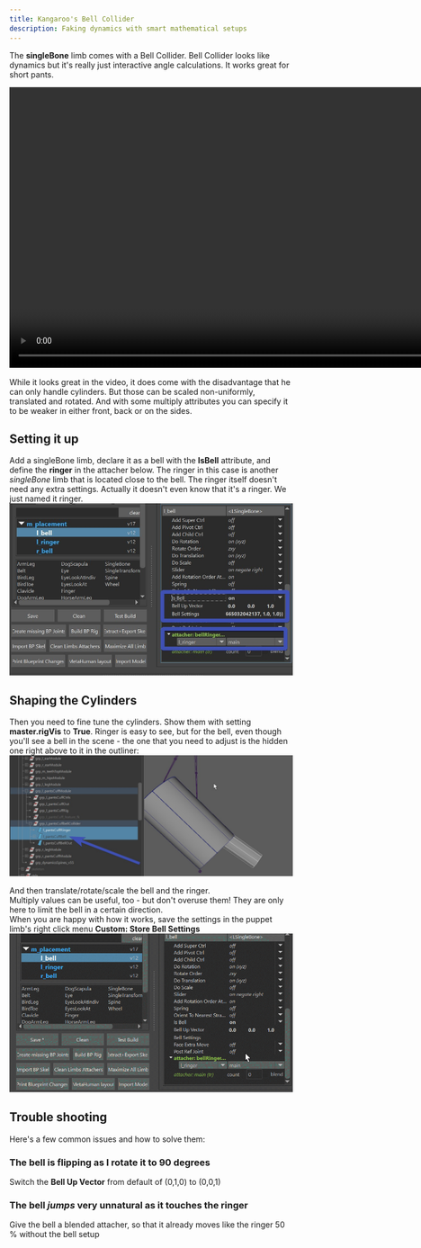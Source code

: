 ```yaml
---
title: Kangaroo's Bell Collider
description: Faking dynamics with smart mathematical setups
---
```


The **singleBone** limb comes with a Bell Collider. Bell Collider looks like dynamics but it's really just
interactive angle calculations. It works great for short pants. 

<video autoplay muted loop controls width="998">
    <source src="../../images/bellCollider.mp4" type="video/mp4">
    Your browser does not support the video tag.
</video>


While it looks great in the video, it does
come with the disadvantage that he can only handle cylinders. But those can be scaled non-uniformly, translated and rotated.
And with some multiply attributes you can specify it to be weaker in either front, back or on the sides.

## Setting it up
Add a singleBone limb, declare it as a bell with the **IsBell** attribute, and
define the **ringer** in the attacher below. The ringer in this case is another *singleBone* limb that is 
located close to the bell. The ringer itself doesn't need any extra settings. Actually it doesn't even know that 
it's a ringer. We just named it ringer.  
![Alt text](../images/bellCollider_settings.jpg)  

## Shaping the Cylinders
Then you need to fine tune the cylinders. Show them with setting **master.rigVis** to **True**. Ringer is easy to see, but for the bell,
even though you'll see a bell in the scene - the one that you need to adjust is the hidden one right above to it in the outliner:    
![Alt text](../images/bellCollider_cylinders.jpg)  

And then translate/rotate/scale the bell and the ringer.  
Multiply values can be useful, too - but don't overuse them! They are only here to limit the bell in a certain direction.  
When you are happy with how it works, save the settings in the puppet limb's right click menu **Custom: Store Bell Settings**   
![Alt text](../images/bellCollider_rightClick.gif)


## Trouble shooting
Here's a few common issues and how to solve them:

### The bell is flipping as I rotate it to 90 degrees
Switch the **Bell Up Vector** from default of (0,1,0) to (0,0,1)

### The bell *jumps* very unnatural as it touches the ringer
Give the bell a blended attacher, so that it already moves like the ringer 50 % without the bell setup 





